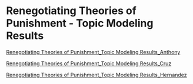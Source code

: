 # Renegotiating Theories of Punishment - Topic Modeling Results

[Renegotiating Theories of Punishment_Topic Modeling Results_Anthony](./Anthony.html)

[Renegotiating Theories of Punishment_Topic Modeling Results_Cruz](./Cruz.html)

[Renegotiating Theories of Punishment_Topic Modeling Results_Hernandez](./Hernandez.html)
